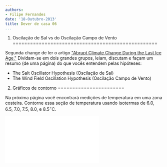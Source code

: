 ```yaml
---
authors:
- Filipe Fernandes
date: '18-Outubro-2013'
title: Dever de casa 06
...
```



1) Oscilação de Sal vs do Oscilação Campo de Vento
==================================================

Segunda change de ler o artigo ["Abrupt Climate Change During the Last Ice Age."](http://www.nature.com/scitable/knowledge/library/abrupt-climate-change-during-the-last-ice-24288097)
Dividam-se em dois grandes grupos, leiam, discutam e façam um resumo (de uma
página) do que vocês entendem pelas hipóteses:

* The Salt Oscillator Hypothesis (Oscilação de Sal)
* The Wind Field Oscillation Hypothesis (Oscilação Campo de Vento)

2) Gráficos de contorno
=======================

Na próxima página você encontrará medições de temperatura em uma zona
costeira.  Contorne essa seção de temperatura usando isotermas de 6.0, 6.5,
7.0, 7.5, 8.0, e 8.5$^\circ$C.

![contorno](./figures/temperature_section_II.pdf)
